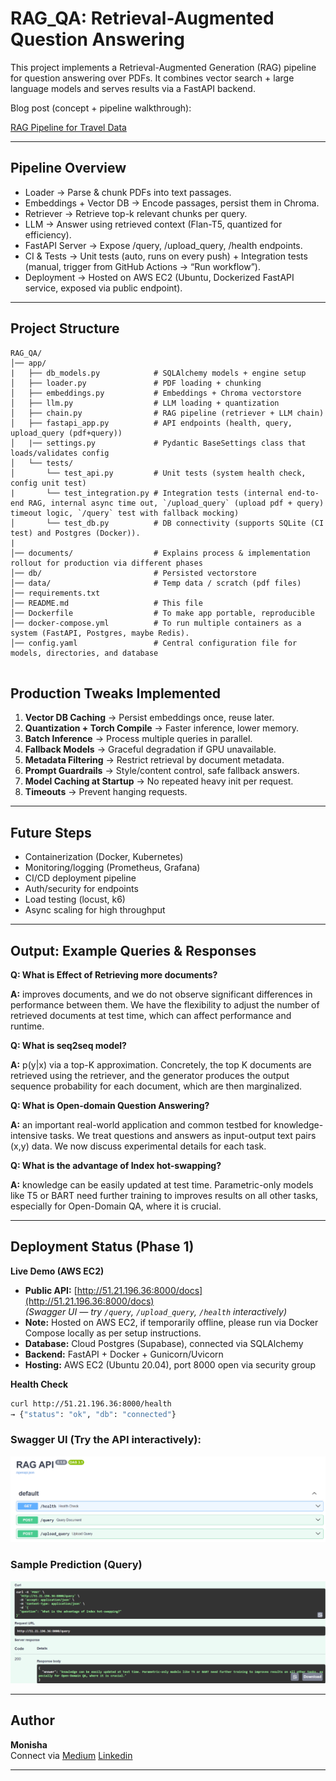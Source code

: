 #  RAG_QA: Retrieval-Augmented Question Answering 

This project implements a Retrieval-Augmented Generation (RAG) pipeline for question answering over PDFs.
It combines vector search + large language models and serves results via a FastAPI backend.

Blog post (concept + pipeline walkthrough):

[RAG Pipeline for Travel Data](https://medium.com/@monishatemp20/rag-2-rag-pipeline-for-travel-data-part-1-41abe0fea2b1)

---

## Pipeline Overview

- Loader → Parse & chunk PDFs into text passages.
- Embeddings + Vector DB → Encode passages, persist them in Chroma.
- Retriever → Retrieve top-k relevant chunks per query.
- LLM → Answer using retrieved context (Flan-T5, quantized for efficiency).
- FastAPI Server → Expose /query, /upload_query, /health endpoints.
- CI & Tests → Unit tests (auto, runs on every push) + Integration tests (manual, trigger from GitHub Actions → “Run workflow”).
- Deployment → Hosted on AWS EC2 (Ubuntu, Dockerized FastAPI service, exposed via public endpoint).


---

## Project Structure

```
RAG_QA/
│── app/
|   ├── db_models.py            # SQLAlchemy models + engine setup
│   ├── loader.py               # PDF loading + chunking
│   ├── embeddings.py           # Embeddings + Chroma vectorstore
│   ├── llm.py                  # LLM loading + quantization
│   ├── chain.py                # RAG pipeline (retriever + LLM chain)
│   ├── fastapi_app.py          # API endpoints (health, query, upload_query (pdf+query))
│   |── settings.py             # Pydantic BaseSettings class that loads/validates config
│   └── tests/
│       └── test_api.py         # Unit tests (system health check, config unit test)
|       └── test_integration.py # Integration tests (internal end-to-end RAG, internal async time out, `/upload_query` (upload pdf + query) timeout logic, `/query` test with fallback mocking)
│       └── test_db.py          # DB connectivity (supports SQLite (CI test) and Postgres (Docker)).
|
│── documents/                  # Explains process & implementation rollout for production via different phases
│── db/                         # Persisted vectorstore
│── data/                       # Temp data / scratch (pdf files)
│── requirements.txt
│── README.md                   # This file
│── Dockerfile                  # To make app portable, reproducible
│── docker-compose.yml          # To run multiple containers as a system (FastAPI, Postgres, maybe Redis).
│── config.yaml                 # Central configuration file for models, directories, and database


```
## Production Tweaks Implemented

1. **Vector DB Caching** → Persist embeddings once, reuse later.
2. **Quantization + Torch Compile** → Faster inference, lower memory.
3. **Batch Inference** → Process multiple queries in parallel.
4. **Fallback Models** → Graceful degradation if GPU unavailable.
5. **Metadata Filtering** → Restrict retrieval by document metadata.
6. **Prompt Guardrails** → Style/content control, safe fallback answers.
7. **Model Caching at Startup** → No repeated heavy init per request.
8. **Timeouts** → Prevent hanging requests.

---

## Future Steps

- Containerization (Docker, Kubernetes)
- Monitoring/logging (Prometheus, Grafana)
- CI/CD deployment pipeline
- Auth/security for endpoints
- Load testing (locust, k6)
- Async scaling for high throughput

---
 
## Output: Example Queries & Responses

**Q: What is Effect of Retrieving more documents?**

**A:** improves documents, and we do not observe significant differences in performance between them. We have the flexibility to adjust the number of retrieved documents at test time, which can affect performance and runtime.

**Q: What is seq2seq model?**

**A:** p(y|x) via a top-K approximation. Concretely, the top K documents are retrieved using the retriever, and the generator produces the output sequence probability for each document, which are then marginalized.

**Q: What is Open-domain Question Answering?**

**A:** an important real-world application and common testbed for knowledge-intensive tasks. We treat questions and answers as input-output text pairs (x,y) data. We now discuss experimental details for each task.

**Q: What is the advantage of Index hot-swapping?**

**A:** knowledge can be easily updated at test time. Parametric-only models like T5 or BART need further training to improves results on all other tasks, especially for Open-Domain QA, where it is crucial.

---

## Deployment Status (Phase 1)

**Live Demo (AWS EC2)**  
- **Public API:** [http://51.21.196.36:8000/docs](http://51.21.196.36:8000/docs)  
  *(Swagger UI — try `/query`, `/upload_query`, `/health` interactively)*
- **Note:** Hosted on AWS EC2, if temporarily offline, please run via Docker Compose locally as per setup instructions. 
- **Database:** Cloud Postgres (Supabase), connected via SQLAlchemy  
- **Backend:** FastAPI + Docker + Gunicorn/Uvicorn  
- **Hosting:** AWS EC2 (Ubuntu 20.04), port 8000 open via security group


**Health Check**  
```bash
curl http://51.21.196.36:8000/health
→ {"status": "ok", "db": "connected"}
```

### Swagger UI (Try the API interactively):
![Swagger UI Screenshot](output/swagger_ui.png?raw=true)

### Sample Prediction (Query)
![Prediction result](output/predict_output.png?raw=true)

---
## Author

**Monisha**  
Connect via [Medium](https://medium.com/@monishatemp20)  [Linkedin](https://www.linkedin.com/in/monisha-rao-28129676/)

---
